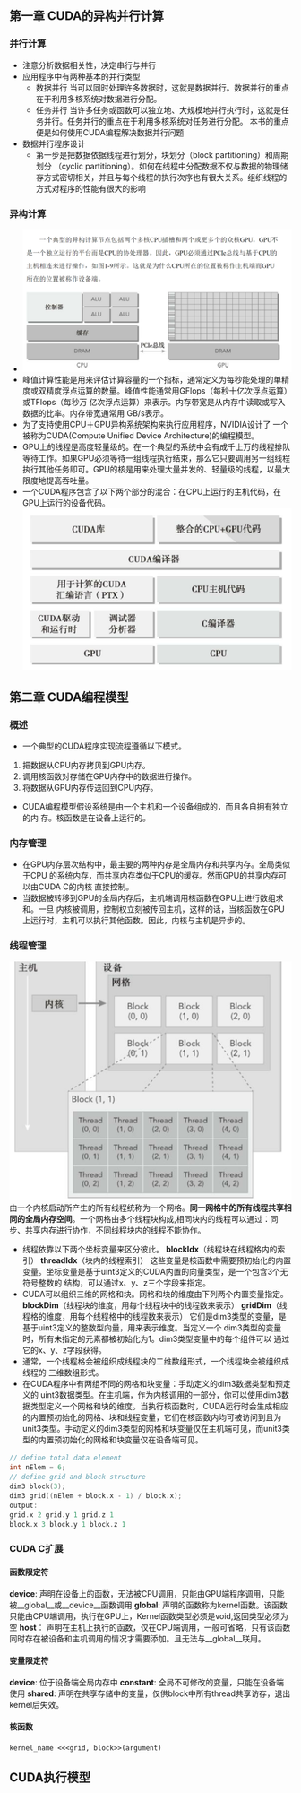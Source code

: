 ## 第一章 CUDA的异构并行计算
### 并行计算
- 注意分析数据相关性，决定串行与并行
- 应用程序中有两种基本的并行类型
	- 数据并行
		当可以同时处理许多数据时，这就是数据并行。数据并行的重点在于利用多核系统对数据进行分配。
	- 任务并行
		当许多任务或函数可以独立地、大规模地并行执行时，这就是任务并行。任务并行的重点在于利用多核系统对任务进行分配。 
	本书的重点便是如何使用CUDA编程解决数据并行问题
- 数据并行程序设计
	- 第一步是把数据依据线程进行划分，块划分（block partitioning）和周期划分 （cyclic partitioning）。如何在线程中分配数据不仅与数据的物理储存方式密切相关，并且与每个线程的执行次序也有很大关系。组织线程的方式对程序的性能有很大的影响
### 异构计算
- ![](images/Pasted%20image%2020240107204757.png)
- 峰值计算性能是用来评估计算容量的一个指标，通常定义为每秒能处理的单精度或双精度浮点运算的数量。峰值性能通常用GFlops（每秒十亿次浮点运算）或TFlops（每秒万 亿次浮点运算）来表示。内存带宽是从内存中读取或写入数据的比率。内存带宽通常用 GB/s表示。
- 为了支持使用CPU＋GPU异构系统架构来执行应用程序，NVIDIA设计了 一个被称为CUDA(Compute Unified Device Architecture)的编程模型。
- GPU上的线程是高度轻量级的。在一个典型的系统中会有成千上万的线程排队等待工作。如果GPU必须等待一组线程执行结束，那么它只要调用另一组线程执行其他任务即可。GPU的核是用来处理大量并发的、轻量级的线程，以最大限度地提高吞吐量。
- 一个CUDA程序包含了以下两个部分的混合：在CPU上运行的主机代码，在GPU上运行的设备代码。
	![](images/Pasted%20image%2020240107210337.png)
## 第二章 CUDA编程模型
### 概述
- 一个典型的CUDA程序实现流程遵循以下模式。 
1. 把数据从CPU内存拷贝到GPU内存。 
2. 调用核函数对存储在GPU内存中的数据进行操作。 
3. 将数据从GPU内存传送回到CPU内存。
- CUDA编程模型假设系统是由一个主机和一个设备组成的，而且各自拥有独立的内 存。核函数是在设备上运行的。
### 内存管理
- 在GPU内存层次结构中，最主要的两种内存是全局内存和共享内存。全局类似于CPU 的系统内存，而共享内存类似于CPU的缓存。然而GPU的共享内存可以由CUDA C的内核 直接控制。
- 当数据被转移到GPU的全局内存后，主机端调用核函数在GPU上进行数组求和。一旦 内核被调用，控制权立刻被传回主机，这样的话，当核函数在GPU上运行时，主机可以执行其他函数。因此，内核与主机是异步的。
### 线程管理
![](images/Pasted%20image%2020240110153626.png)
由一个内核启动所产生的所有线程统称为一个网格。**同一网格中的所有线程共享相同的全局内存空间**。一个网格由多个线程块构成,相同块内的线程可以通过：同步、共享内存进行协作，不同线程块内的线程不能协作。
- 线程依靠以下两个坐标变量来区分彼此。 **blockIdx**（线程块在线程格内的索引） **threadIdx**（块内的线程索引） 这些变量是核函数中需要预初始化的内置变量。坐标变量是基于uint3定义的CUDA内置的向量类型，是一个包含3个无符号整数的 结构，可以通过x、y、z三个字段来指定。
- CUDA可以组织三维的网格和块。网格和块的维度由下列两个内置变量指定。 **blockDim**（线程块的维度，用每个线程块中的线程数来表示） **gridDim**（线程格的维度，用每个线程格中的线程数来表示） 它们是dim3类型的变量，是基于uint3定义的整数型向量，用来表示维度。当定义一个 dim3类型的变量时，所有未指定的元素都被初始化为1。dim3类型变量中的每个组件可以 通过它的x、y、z字段获得。
- 通常，一个线程格会被组织成线程块的二维数组形式，一个线程块会被组织成线程的 三维数组形式。
- 在CUDA程序中有两组不同的网格和块变量：手动定义的dim3数据类型和预定义的 uint3数据类型。在主机端，作为内核调用的一部分，你可以使用dim3数据类型定义一个网格和块的维度。当执行核函数时，CUDA运行时会生成相应的内置预初始化的网格、块和线程变量，它们在核函数内均可被访问到且为unit3类型。手动定义的dim3类型的网格和块变量仅在主机端可见，而unit3类型的内置预初始化的网格和块变量仅在设备端可见。
```c
// define total data element
int nElem = 6;
// define grid and block structure
dim3 block(3);
dim3 grid((nElem + block.x - 1) / block.x);
output:
grid.x 2 grid.y 1 grid.z 1                     
block.x 3 block.y 1 block.z 1
```
### CUDA C扩展
#### 函数限定符
__device__: 声明在设备上的函数，无法被CPU调用，只能由GPU端程序调用，只能被__global__或__device__函数调用
__global__: 声明的函数称为kernel函数。该函数只能由CPU端调用，执行在GPU上，Kernel函数类型必须是void,返回类型必须为空
__host__： 声明在主机上执行的函数，仅在CPU端调用，一般可省略，只有该函数同时存在被设备和主机调用的情况才需要添加。且无法与__global__联用。
#### 变量限定符
__device__: 位于设备端全局内存中
__constant__: 全局不可修改的变量，只能在设备端使用
__shared__: 声明在共享存储中的变量，仅供block中所有thread共享访存，退出kernel后失效。
#### 核函数
`kernel_name <<<grid, block>>(argument)`
## CUDA执行模型


